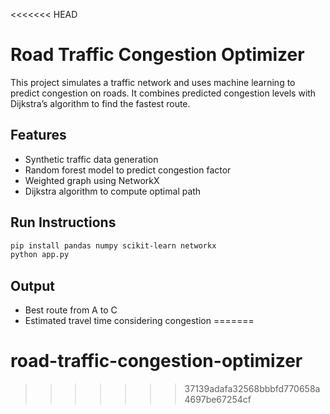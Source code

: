 <<<<<<< HEAD
# Road Traffic Congestion Optimizer

This project simulates a traffic network and uses machine learning to predict congestion on roads. It combines predicted congestion levels with Dijkstra’s algorithm to find the fastest route.

## Features
- Synthetic traffic data generation
- Random forest model to predict congestion factor
- Weighted graph using NetworkX
- Dijkstra algorithm to compute optimal path

## Run Instructions
```bash
pip install pandas numpy scikit-learn networkx
python app.py
```

## Output
- Best route from A to C
- Estimated travel time considering congestion
=======
# road-traffic-congestion-optimizer
>>>>>>> 37139adafa32568bbbfd770658a4697be67254cf
